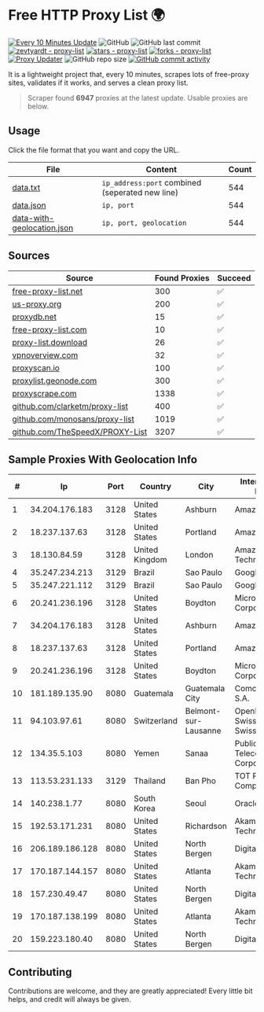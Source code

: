 
# Free HTTP Proxy List 🌍

[![Every 10 Minutes Update](https://github.com/mertguvencli/http-proxy-list/actions/workflows/main.yml/badge.svg?branch=main)](https://github.com/mertguvencli/http-proxy-list/actions/workflows/main.yml)
![GitHub](https://img.shields.io/github/license/mertguvencli/http-proxy-list)
![GitHub last commit](https://img.shields.io/github/last-commit/mertguvencli/http-proxy-list)
[![zevtyardt - proxy-list](https://img.shields.io/static/v1?label=zevtyardt&message=proxy-list&color=blue&logo=github)](https://github.com/zevtyardt/proxy-list "Go to GitHub repo")
[![stars - proxy-list](https://img.shields.io/github/stars/zevtyardt/proxy-list?style=social)](https://github.com/zevtyardt/proxy-list)
[![forks - proxy-list](https://img.shields.io/github/forks/zevtyardt/proxy-list?style=social)](https://github.com/zevtyardt/proxy-list)
[![Proxy Updater](https://github.com/zevtyardt/proxy-list/workflows/Proxy%20Updater/badge.svg)](https://github.com/zevtyardt/proxy-list/actions?query=workflow:"Proxy+Updater")
![GitHub repo size](https://img.shields.io/github/repo-size/zevtyardt/proxy-list)
[![GitHub commit activity](https://img.shields.io/github/commit-activity/m/zevtyardt/proxy-list?logo=commits)](https://github.com/zevtyardt/proxy-list/commits/main)

It is a lightweight project that, every 10 minutes, scrapes lots of free-proxy sites, validates if it works, and serves a clean proxy list.

> Scraper found **6947** proxies at the latest update. Usable proxies are below.

## Usage

Click the file format that you want and copy the URL.

|File|Content|Count|
|----|-------|-----|
|[data.txt](https://raw.githubusercontent.com/mertguvencli/http-proxy-list/main/proxy-list/data.txt)|`ip_address:port` combined (seperated new line)|544|
|[data.json](https://raw.githubusercontent.com/mertguvencli/http-proxy-list/main/proxy-list/data.json)|`ip, port`|544|
|[data-with-geolocation.json](https://raw.githubusercontent.com/mertguvencli/http-proxy-list/main/proxy-list/data-with-geolocation.json)|`ip, port, geolocation`|544|

## Sources

|Source|Found Proxies|Succeed|
|------|-------------|-------|
|[free-proxy-list.net](https://free-proxy-list.net)|300|✅|
|[us-proxy.org](https://www.us-proxy.org)|200|✅|
|[proxydb.net](http://proxydb.net)|15|✅|
|[free-proxy-list.com](https://free-proxy-list.com/?page=&port=&type%5B%5D=http&type%5B%5D=https&up_time=0&search=Search)|10|✅|
|[proxy-list.download](https://www.proxy-list.download/HTTP)|26|✅|
|[vpnoverview.com](https://vpnoverview.com/privacy/anonymous-browsing/free-proxy-servers)|32|✅|
|[proxyscan.io](https://www.proxyscan.io)|100|✅|
|[proxylist.geonode.com](https://proxylist.geonode.com/api/proxy-list?limit=300&page=1&sort_by=lastChecked&sort_type=desc&protocols=http,https)|300|✅|
|[proxyscrape.com](https://api.proxyscrape.com/v2/?request=displayproxies&protocol=http&timeout=10000&country=all&ssl=all&anonymity=all)|1338|✅|
|[github.com/clarketm/proxy-list](https://raw.githubusercontent.com/clarketm/proxy-list/master/proxy-list-raw.txt)|400|✅|
|[github.com/monosans/proxy-list](https://raw.githubusercontent.com/monosans/proxy-list/main/proxies/http.txt)|1019|✅|
|[github.com/TheSpeedX/PROXY-List](https://raw.githubusercontent.com/TheSpeedX/PROXY-List/master/http.txt)|3207|✅|


## Sample Proxies With Geolocation Info

|#|Ip|Port|Country|City|Internet Service Provider|
|-|--|----|-------|----|-------------------------|
|1|34.204.176.183|3128|United States|Ashburn|Amazon.com, Inc.|
|2|18.237.137.63|3128|United States|Portland|Amazon.com, Inc.|
|3|18.130.84.59|3128|United Kingdom|London|Amazon Technologies Inc.|
|4|35.247.234.213|3129|Brazil|Sao Paulo|Google LLC|
|5|35.247.221.112|3129|Brazil|Sao Paulo|Google LLC|
|6|20.241.236.196|3128|United States|Boydton|Microsoft Corporation|
|7|34.204.176.183|3128|United States|Ashburn|Amazon.com, Inc.|
|8|18.237.137.63|3128|United States|Portland|Amazon.com, Inc.|
|9|20.241.236.196|3128|United States|Boydton|Microsoft Corporation|
|10|181.189.135.90|8080|Guatemala|Guatemala City|Comcel Guatemala S.A.|
|11|94.103.97.61|8080|Switzerland|Belmont-sur-Lausanne|OpenBusiness Ltd / SwissCenter / SwissLink|
|12|134.35.5.103|8080|Yemen|Sanaa|Public Telecommunication Corporation|
|13|113.53.231.133|3129|Thailand|Ban Pho|TOT Public Company Limited|
|14|140.238.1.77|8080|South Korea|Seoul|Oracle Corporation|
|15|192.53.171.231|8080|United States|Richardson|Akamai Technologies, Inc.|
|16|206.189.186.128|8080|United States|North Bergen|DigitalOcean, LLC|
|17|170.187.144.157|8080|United States|Atlanta|Akamai Technologies, Inc.|
|18|157.230.49.47|8080|United States|North Bergen|DigitalOcean, LLC|
|19|170.187.138.199|8080|United States|Atlanta|Akamai Technologies, Inc.|
|20|159.223.180.40|8080|United States|North Bergen|DigitalOcean, LLC|



## Contributing

Contributions are welcome, and they are greatly appreciated! Every
little bit helps, and credit will always be given.


